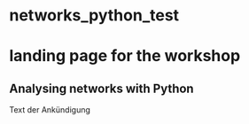 # networks_python_test
<!DOCTYPE html>
<html>
<body>
<h1> landing page for the workshop</h1>
  <h2> Analysing networks with Python </h2>
<p> Text der Ankündigung</p>
</body>
</html>
